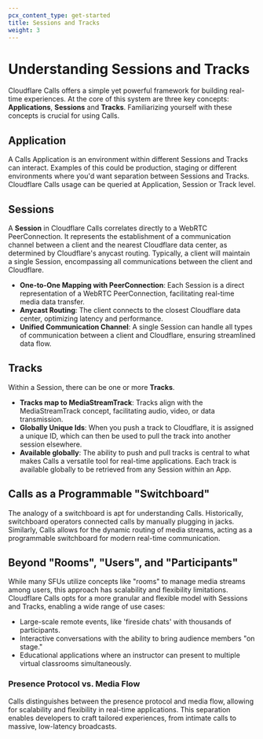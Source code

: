 ```yaml
---
pcx_content_type: get-started
title: Sessions and Tracks
weight: 3
---
```


# Understanding Sessions and Tracks

Cloudflare Calls offers a simple yet powerful framework for building real-time experiences. At the core of this system are three key concepts: **Applications**,  **Sessions** and **Tracks**. Familiarizing yourself with these concepts is crucial for using Calls.

## Application
A Calls Application is an environment within different Sessions and Tracks can interact. Examples of this could be production, staging or different environments where you'd want separation between Sessions and Tracks. Cloudflare Calls usage can be queried at Application, Session or Track level.


## Sessions

A **Session** in Cloudflare Calls correlates directly to a WebRTC PeerConnection. It represents the establishment of a communication channel between a client and the nearest Cloudflare data center, as determined by Cloudflare's anycast routing. Typically, a client will maintain a single Session, encompassing all communications between the client and Cloudflare. 

- **One-to-One Mapping with PeerConnection**: Each Session is a direct representation of a WebRTC PeerConnection, facilitating real-time media data transfer.
- **Anycast Routing**: The client connects to the closest Cloudflare data center, optimizing latency and performance.
- **Unified Communication Channel**: A single Session can handle all types of communication between a client and Cloudflare, ensuring streamlined data flow.

## Tracks

Within a Session, there can be one or more **Tracks**. 

- **Tracks map to MediaStreamTrack**: Tracks align with the MediaStreamTrack concept, facilitating audio, video, or data transmission.
- **Globally Unique Ids**: When you push a track to Cloudflare, it is assigned a unique ID, which can then be used to pull the track into another session elsewhere.
- **Available globally**: The ability to push and pull tracks is central to what makes Calls a versatile tool for real-time applications. Each track is available globally to be retrieved from any Session within an App.

## Calls as a Programmable "Switchboard"

The analogy of a switchboard is apt for understanding Calls. Historically, switchboard operators connected calls by manually plugging in jacks. Similarly, Calls allows for the dynamic routing of media streams, acting as a programmable switchboard for modern real-time communication.

## Beyond "Rooms", "Users", and "Participants"

While many SFUs utilize concepts like "rooms" to manage media streams among users, this approach has scalability and flexibility limitations. Cloudflare Calls opts for a more granular and flexible model with Sessions and Tracks, enabling a wide range of use cases:

- Large-scale remote events, like 'fireside chats' with thousands of participants.
- Interactive conversations with the ability to bring audience members "on stage."
- Educational applications where an instructor can present to multiple virtual classrooms simultaneously.

### Presence Protocol vs. Media Flow

Calls distinguishes between the presence protocol and media flow, allowing for scalability and flexibility in real-time applications. This separation enables developers to craft tailored experiences, from intimate calls to massive, low-latency broadcasts.
